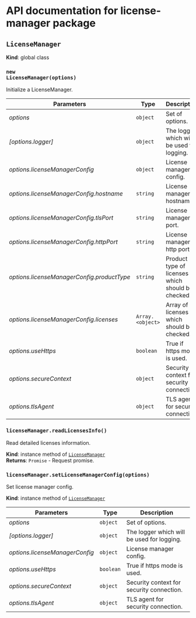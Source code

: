 # API documentation for license-manager package

<!-- markdownlint-disable MD013 MD033 MD036 MD051 -->

## <code>LicenseManager</code>

**Kind**: global class

### <code>new LicenseManager(options)</code>

Initialize a LicenseManager.

| Parameters | Type | Description |
| --- | --- | --- |
| <var>options</var> | <code>object</code> | Set of options. |
| <var>[options.logger]</var> | <code>object</code> | The logger which will be used for logging. |
| <var>options.licenseManagerConfig</var> | <code>object</code> | License manager config. |
| <var>options.licenseManagerConfig.hostname</var> | <code>string</code> | License manager hostname. |
| <var>options.licenseManagerConfig.tlsPort</var> | <code>string</code> | License manager tls port. |
| <var>options.licenseManagerConfig.httpPort</var> | <code>string</code> | License manager http port. |
| <var>options.licenseManagerConfig.productType</var> | <code>string</code> | Product type of licenses which should be checked. |
| <var>options.licenseManagerConfig.licenses</var> | <code>Array.&lt;object&gt;</code> | Array of licenses which should be checked. |
| <var>options.useHttps</var> | <code>boolean</code> | True if https mode is used. |
| <var>options.secureContext</var> | <code>object</code> | Security context for security connection. |
| <var>options.tlsAgent</var> | <code>object</code> | TLS agent for security connection. |

### <code>licenseManager.readLicensesInfo()</code>

Read detailed licenses information.

**Kind**: instance method of [`LicenseManager`](#LicenseManager)\
**Returns**: <code>Promise</code> - Request promise.

### <code>licenseManager.setLicenseManagerConfig(options)</code>

Set license manager config.

**Kind**: instance method of [`LicenseManager`](#LicenseManager)

| Parameters | Type | Description |
| --- | --- | --- |
| <var>options</var> | <code>object</code> | Set of options. |
| <var>[options.logger]</var> | <code>object</code> | The logger which will be used for logging. |
| <var>options.licenseManagerConfig</var> | <code>object</code> | License manager config. |
| <var>options.useHttps</var> | <code>boolean</code> | True if https mode is used. |
| <var>options.secureContext</var> | <code>object</code> | Security context for security connection. |
| <var>options.tlsAgent</var> | <code>object</code> | TLS agent for security connection. |
